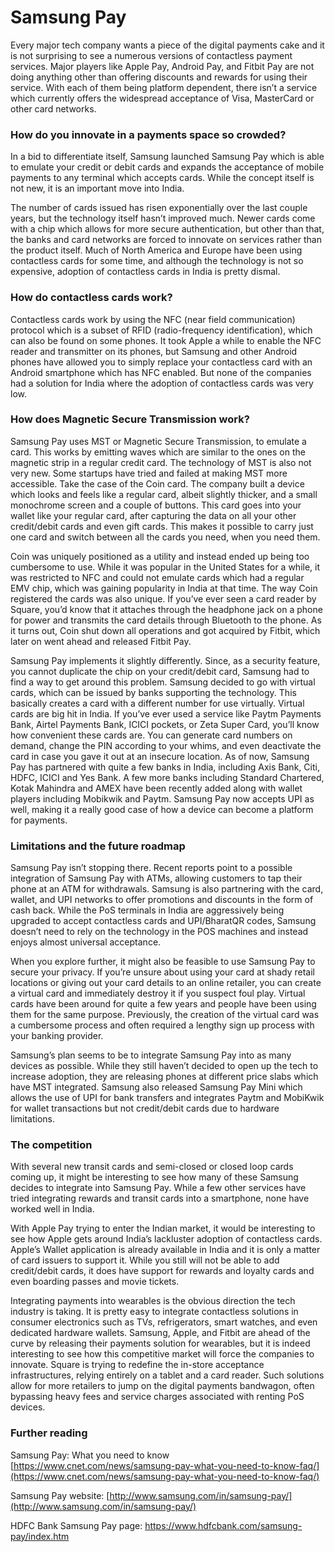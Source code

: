# Samsung Pay

Every major tech company wants a piece of the digital payments cake and it is not surprising to see a numerous versions of contactless payment services. Major players like Apple Pay, Android Pay, and Fitbit Pay are not doing anything other than offering discounts and rewards for using their service. With each of them being platform dependent, there isn’t a service which currently offers the widespread acceptance of Visa, MasterCard or other card networks.

### How do you innovate in a payments space so crowded?

In a bid to differentiate itself, Samsung launched Samsung Pay which is able to emulate your credit or debit cards and expands the acceptance of mobile payments to any terminal which accepts cards. While the concept itself is not new, it is an important move into India.

The number of cards issued has risen exponentially over the last couple years, but the technology itself hasn’t improved much. Newer cards come with a chip which allows for more secure authentication, but other than that, the banks and card networks are forced to innovate on services rather than the product itself. Much of North America and Europe have been using contactless cards for some time, and although the technology is not so expensive, adoption of contactless cards in India is pretty dismal.

### How do contactless cards work?

Contactless cards work by using the NFC \(near field communication\) protocol which is a subset of RFID \(radio-frequency identification\), which can also be found on some phones. It took Apple a while to enable the NFC reader and transmitter on its phones, but Samsung and other Android phones have allowed you to simply replace your contactless card with an Android smartphone which has NFC enabled. But none of the companies had a solution for India where the adoption of contactless cards was very low.

### How does Magnetic Secure Transmission work?

Samsung Pay uses MST or Magnetic Secure Transmission, to emulate a card. This works by emitting waves which are similar to the ones on the magnetic strip in a regular credit card. The technology of MST is also not very new. Some startups have tried and failed at making MST more accessible. Take the case of the Coin card. The company built a device which looks and feels like a regular card, albeit slightly thicker, and a small monochrome screen and a couple of buttons. This card goes into your wallet like your regular card, after capturing the data on all your other credit/debit cards and even gift cards. This makes it possible to carry just one card and switch between all the cards you need, when you need them. 

Coin was uniquely positioned as a utility and instead ended up being too cumbersome to use. While it was popular in the United States for a while, it was restricted to NFC and could not emulate cards which had a regular EMV chip, which was gaining popularity in India at that time. The way Coin registered the cards was also unique. If you’ve ever seen a card reader by Square, you’d know that it attaches through the headphone jack on a phone for power and transmits the card details through Bluetooth to the phone. As it turns out, Coin shut down all operations and got acquired by Fitbit, which later on went ahead and released Fitbit Pay.

Samsung Pay implements it slightly differently. Since, as a security feature, you cannot duplicate the chip on your credit/debit card, Samsung had to find a way to get around this problem. Samsung decided to go with virtual cards, which can be issued by banks supporting the technology. This basically creates a card with a different number for use virtually. Virtual cards are big hit in India. If you’ve ever used a service like Paytm Payments Bank, Airtel Payments Bank, ICICI pockets, or Zeta Super Card, you’ll know how convenient these cards are. You can generate card numbers on demand, change the PIN according to your whims, and even deactivate the card in case you gave it out at an insecure location. As of now, Samsung Pay has partnered with quite a few banks in India, including Axis Bank, Citi, HDFC, ICICI and Yes Bank. A few more banks including Standard Chartered, Kotak Mahindra and AMEX have been recently added along with wallet players including Mobikwik and Paytm. Samsung Pay now accepts UPI as well, making it a really good case of how a device can become a platform for payments.

### Limitations and the future roadmap

Samsung Pay isn’t stopping there. Recent reports point to a possible integration of Samsung Pay with ATMs, allowing customers to tap their phone at an ATM for withdrawals. Samsung is also partnering with the card, wallet, and UPI networks to offer promotions and discounts in the form of cash back. While the PoS terminals in India are aggressively being upgraded to accept contactless cards and UPI/BharatQR codes, Samsung doesn’t need to rely on the technology in the POS machines and instead enjoys almost universal acceptance.

When you explore further, it might also be feasible to use Samsung Pay to secure your privacy. If you’re unsure about using your card at shady retail locations or giving out your card details to an online retailer, you can create a virtual card and immediately destroy it if you suspect foul play. Virtual cards have been around for quite a few years and people have been using them for the same purpose. Previously, the creation of the virtual card was a cumbersome process and often required a lengthy sign up process with your banking provider.

Samsung’s plan seems to be to integrate Samsung Pay into as many devices as possible. While they still haven’t decided to open up the tech to increase adoption, they are releasing phones at different price slabs which have MST integrated. Samsung also released Samsung Pay Mini which allows the use of UPI for bank transfers and integrates Paytm and MobiKwik for wallet transactions but not credit/debit cards due to hardware limitations.

### The competition

With several new transit cards and semi-closed or closed loop cards coming up, it might be interesting to see how many of these Samsung decides to integrate into Samsung Pay. While a few other services have tried integrating rewards and transit cards into a smartphone, none have worked well in India. 

With Apple Pay trying to enter the Indian market, it would be interesting to see how Apple gets around India’s lackluster adoption of contactless cards. Apple’s Wallet application is already available in India and it is only a matter of card issuers to support it. While you still will not be able to add credit/debit cards, it does have support for rewards and loyalty cards and even boarding passes and movie tickets. 

Integrating payments into wearables is the obvious direction the tech industry is taking. It is pretty easy to integrate contactless solutions in consumer electronics such as TVs, refrigerators, smart watches, and even dedicated hardware wallets. Samsung, Apple, and Fitbit are ahead of the curve by releasing their payments solution for wearables, but it is indeed interesting to see how this competitive market will force the companies to innovate. Square is trying to redefine the in-store acceptance infrastructures, relying entirely on a tablet and a card reader. Such solutions allow for more retailers to jump on the digital payments bandwagon, often bypassing heavy fees and service charges associated with renting PoS devices.

### Further reading

Samsung Pay: What you need to know [https://www.cnet.com/news/samsung-pay-what-you-need-to-know-faq/](https://www.cnet.com/news/samsung-pay-what-you-need-to-know-faq/)

Samsung Pay website: [http://www.samsung.com/in/samsung-pay/](http://www.samsung.com/in/samsung-pay/)

HDFC Bank Samsung Pay page: [https://www.hdfcbank.com/samsung-pay/index.htm ](https://www.hdfcbank.com/samsung-pay/index.htm )



